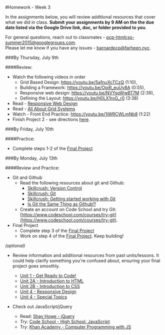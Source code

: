 #Homework - Week 3

In the assignments below, you will review additional resources that cover what we did in class. **Submit your assignments by 9 AM on the the due date listed via the Google Drive link, doc, or folder provided to you**.  

For general questions, reach out to classmates - pcp-htmlcss-summer2015@googlegroups.com.  
Please let me know if you have any issues - barnardpcp@farheen.nyc.  


###By Thursday, July 9th

####Review:

- Watch the following videos in order
	- Grid Based Design: https://youtu.be/5a1nuXcTCzQ (1:10), 
	- Building a Framework: https://youtu.be/OpiR_euUy8A (0:55), 
	- Responsive web design: https://youtu.be/NVYspWwBT7M (2:39), 
	- Defining the Layout: https://youtu.be/H0LX1roG_r0 (3:38)
- Read - [Responsive Web Design](http://learn.shayhowe.com/advanced-html-css/responsive-web-design/)
- Read - [All About Grid Systems](http://webdesign.tutsplus.com/articles/all-about-grid-systems--webdesign-14471)
- Watch - Front End Practice: https://youtu.be/1iWRCWLmNb8 (1:22)
- Finish Project 2 - see directions [here](https://github.com/fma2/pcp-intro-web-development/blob/master/assignments/project2.md).


###By Friday, July 10th

####Practice:

- Complete steps 1-2 of the [Final Project](https://github.com/fma2/pcp-intro-web-development/blob/master/units/5-finalproject.md#51-finalproject)


###By Monday, July 13th

####Review and Practice:

- Git and Github
	- Read the following resources about git and Github:
		- [Skillcrush: Version Control](http://skillcrush.com/2013/02/11/version-control/)
		- [Skillcrush: Git](http://skillcrush.com/2013/02/18/git/)
		- [Skillcrush: Getting started working with Git](http://skillcrush.com/2013/02/20/get-started-working-with-git/)
		- [Is Git the Same Thing as Github!?](http://jahya.net/blog/git-vs-github/)
	- Create an account on Code School and try Git: [https://www.codeschool.com/courses/try-git](https://www.codeschool.com/courses/try-git).
- Final Project
	- Complete step 3 of the [Final Project](https://github.com/fma2/pcp-intro-web-development/blob/master/units/5-finalproject.md#51-finalproject)
	- Work on step 4 of the [Final Project](https://github.com/fma2/pcp-intro-web-development/blob/master/units/5-finalproject.md#51-finalproject).  Keep building!

*(optional)*
- Review information and additional resources from past units/lessons.  It could help clarify something you're confused about, ensuring your final project goes smoothly.
	- [Unit 1 - Get Ready to Code!](https://github.com/fma2/pcp-intro-web-development/blob/master/units/1-get-ready-to-code.md)
	- [Unit 2A - Introduction to HTML](https://github.com/fma2/pcp-intro-web-development/blob/master/units/2A-introhtml.md)
	- [Unit 2B - Introduction to CSS](https://github.com/fma2/pcp-intro-web-development/blob/master/units/2B-introcss.md)
	- [Unit 4 - Responsive Design](https://github.com/fma2/pcp-intro-web-development/blob/master/units/3-gridbaseddesign.md)
	- [Unit 4 - Special Topics](https://github.com/fma2/pcp-intro-web-development/blob/master/units/2A-introhtml.md)

- Check out JavaScript/jQuery
	- Read: [Shay Howe - jQuery](http://learn.shayhowe.com/advanced-html-css/jquery/)
	- Try: [Code School - High School: JavaScript](http://www.codecademy.com/en/tracks/high-school-javascript)
	- Try: [Khan Academy - Computer Programming with JS](https://www.khanacademy.org/computing/computer-programming)

